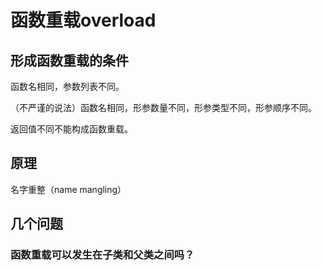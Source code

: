 # 函数重载overload

## 形成函数重载的条件

函数名相同，参数列表不同。

（不严谨的说法）函数名相同，形参数量不同，形参类型不同，形参顺序不同。

返回值不同不能构成函数重载。

## 原理

名字重整（name mangling）


## 几个问题

### 函数重载可以发生在子类和父类之间吗？